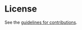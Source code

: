 # License

See the
[guidelines for contributions](https://github.com/ietf-rats-wg/architecture/blob/master/CONTRIBUTING.md).
